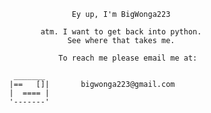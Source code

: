 
                            Ey up, I'm BigWonga223
                            
                     atm. I want to get back into python.
                           See where that takes me.

                         To reach me please email me at:
                                    
               _______    
              |==   []|       bigwonga223@gmail.com     
              |  ==== |   
              '-------' 

